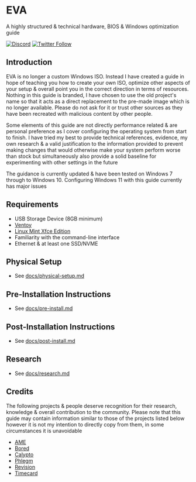 # EVA

A highly structured & technical hardware, BIOS & Windows optimization guide

[![Discord](https://discord.com/api/guilds/994887453599076422/widget.png?style=shield)](https://discord.gg/yrAnChXXZw) [![Twitter Follow](https://img.shields.io/twitter/follow/amitxv?label=Follow%20me%20for%20updates%21&style=social)](https://twitter.com/amitxv)

## Introduction

EVA is no longer a custom Windows ISO. Instead I have created a guide in hope of teaching you how to create your own ISO, optimize other aspects of your setup & overall point you in the correct direction in terms of resources. Nothing in this guide is branded, I have chosen to use the old project's name so that it acts as a direct replacement to the pre-made image which is no longer available. Please do not ask for it or trust other sources as they have been recreated with malicious content by other people.

Some elements of this guide are not directly performance related & are personal preference as I cover configuring the operating system from start to finish. I have tried my best to provide technical references, evidence, my own research & a valid justification to the information provided to prevent making changes that would otherwise make your system perform worse than stock but simultaneously also provide a solid baseline for experimenting with other settings in the future

The guidance is currently updated & have been tested on Windows 7 through to Windows 10. Configuring Windows 11 with this guide currently has major issues

## Requirements

- USB Storage Device (8GB minimum)
- [Ventoy](https://github.com/ventoy/Ventoy/releases)
- [Linux Mint Xfce Edition](https://www.linuxmint.com/download.php)
- Familiarity with the command-line interface
- Ethernet & at least one SSD/NVME

## Physical Setup

- See [docs/physical-setup.md](./docs/physical-setup.md)

## Pre-Installation Instructions

- See [docs/pre-install.md](./docs/pre-install.md)

## Post-Installation Instructions

- See [docs/post-install.md](./docs/post-install.md)

## Research

- See [docs/research.md](./docs/research.md)

## Credits

The following projects & people deserve recognition for their research, knowledge & overall contribution to the community. Please note that this guide may contain information similar to those of the projects listed below however it is not my intention to directly copy from them, in some circumstances it is unavoidable

- [AME](https://ameliorated.info/)
- [Bored](https://github.com/BoringBoredom/PC-Optimization-Hub)
- [Calypto](https://docs.google.com/document/d/1c2-lUJq74wuYK1WrA_bIvgb89dUN0sj8-hO3vqmrau4/edit)
- [Phlegm](https://twitter.com/getggos)
- [Revision](https://sites.google.com/view/meetrevision)
- [Timecard](https://github.com/djdallmann/GamingPCSetup/)
